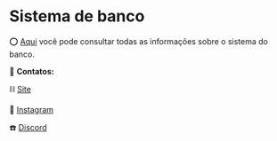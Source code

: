 # Sistema de banco

⭕ [Aqui](https://github.com/Wortex-Store/Banco/wiki/Banco) você pode consultar todas as informações sobre o sistema do banco.

📲 **Contatos:**

⛓️ [Site](http://wortexstore.com.br/)

💾 [Instagram](https://instagram.com/wortexstore)

☎️ [Discord](https://discord.gg/wortex)
